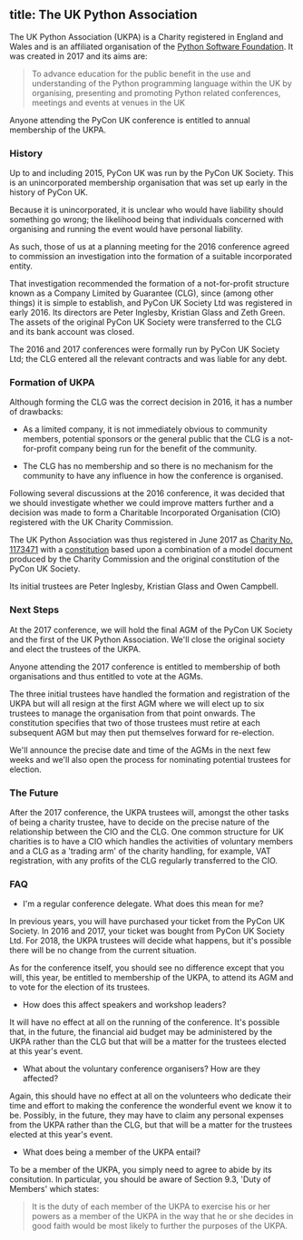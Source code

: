 title: The UK Python Association
---

The UK Python Association (UKPA) is a Charity registered in England and Wales  and is an affiliated organisation of the [Python Software Foundation](https://www.python.org/psf/). It was created in 2017 and its aims are:

> To advance education for the public benefit in the use and understanding of the Python programming language within the UK by organising, presenting and promoting Python related conferences, meetings and events at venues in the UK

Anyone attending the PyCon UK conference is entitled to annual membership of the UKPA.

### History

Up to and including 2015, PyCon UK was run by the PyCon UK Society. This
is an unincorporated membership organisation that was set up early in
the history of PyCon UK.

Because it is unincorporated, it is unclear who would have liability should something go wrong; the likelihood being that individuals concerned with
organising and running the event would have personal liability.

As such, those of us at a planning meeting for the 2016 conference agreed to commission an investigation into the formation of a suitable incorporated entity.

That investigation recommended the formation of a not-for-profit structure known as a Company Limited by Guarantee (CLG), since (among other things) it is simple to establish, and PyCon UK Society Ltd was registered in early 2016.
Its directors are Peter Inglesby, Kristian Glass and Zeth Green.
The assets of the original PyCon UK Society were transferred to the CLG and its bank account was closed.

The 2016 and 2017 conferences were formally run by PyCon UK Society Ltd; the CLG entered all the relevant contracts and was liable for any debt.

### Formation of UKPA

Although forming the CLG was the correct decision in 2016, it has a number of drawbacks:

* As a limited company, it is not immediately obvious to community members,
potential sponsors or the general public that the CLG is a not-for-profit 
company being run for the benefit of the community.

* The CLG has no membership and so there is no mechanism for the community to
have any influence in how the conference is organised.

Following several discussions at the 2016 conference, it was decided that
we should investigate whether we could improve matters further and a decision
was made to form a Charitable Incorporated Organisation (CIO) registered with the UK Charity Commission.

The UK Python Association was thus registered in June 2017 as 
[Charity No. 1173471](http://apps.charitycommission.gov.uk/Showcharity/RegisterOfCharities/SearchResultHandler.aspx?RegisteredCharityNumber=1173471) 
with a [constitution](https://github.com/PyconUK/ukpa-constitution/releases/latest) based upon a combination of a model document produced by 
the Charity Commission and the original constitution of the PyCon UK Society.

Its initial trustees are Peter Inglesby, Kristian Glass and Owen Campbell.

### Next Steps

At the 2017 conference, we will hold the final AGM of the PyCon UK Society and
the first of the UK Python Association. We'll close the original society and elect the trustees of the UKPA.

Anyone attending the 2017 conference is entitled to membership of both
organisations and thus entitled to vote at the AGMs.

The three initial trustees have handled the formation and registration of the
UKPA but will all resign at the first AGM where we will elect up to six
trustees to manage the organisation from that point onwards. The constitution
specifies that two of those trustees must retire at each subsequent AGM but may
then put themselves forward for re-election.

We'll announce the precise date and time of the AGMs in the next few weeks and 
we'll also open the process for nominating potential trustees for election.

### The Future

After the 2017 conference, the UKPA trustees will, amongst the other tasks of
being a charity trustee, have to decide on the precise nature of the
relationship between the CIO and the CLG. One common structure for UK charities
is to have a CIO which handles the activities of voluntary members and a 
CLG as a 'trading arm' of the charity handling, for example, VAT registration,
with any profits of the CLG regularly transferred to the CIO.

### FAQ

* I'm a regular conference delegate. What does this mean for me?

In previous years, you will have purchased your ticket from the PyCon UK Society. In 2016 and 2017, your ticket was bought from PyCon UK Society Ltd.
For 2018, the UKPA trustees will decide what happens, but it's possible there
will be no change from the current situation.

As for the conference itself, you should see no difference except that you
will, this year, be entitled to membership of the UKPA, to attend its AGM
and to vote for the election of its trustees.

* How does this affect speakers and workshop leaders?

It will have no effect at all on the running of the conference. It's possible
that, in the future, the financial aid budget may be administered by the UKPA
rather than the CLG but that will be a matter for the trustees elected at this
year's event.

* What about the voluntary conference organisers? How are they affected?

Again, this should have no effect at all on the volunteers who dedicate their
time and effort to making the conference the wonderful event we know it to be.
Possibly, in the future, they may have to claim any personal expenses from the UKPA rather than the CLG, but that will be a matter for the trustees elected
at this year's event.

* What does being a member of the UKPA entail?

To be a member of the UKPA, you simply need to agree to abide by its
consitution. In particular, you should be aware of Section 9.3, 'Duty
of Members' which states:

> It is the duty of each member of the UKPA to exercise his or her powers
> as a member of the UKPA in the way that he or she decides in good faith
> would be most likely to further the purposes of the UKPA.